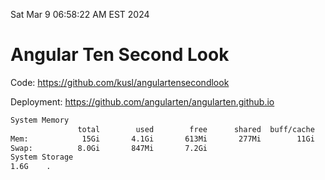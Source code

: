 Sat Mar  9 06:58:22 AM EST 2024

# Angular Ten Second Look

Code: https://github.com/kusl/angulartensecondlook

Deployment: https://github.com/angularten/angularten.github.io

```bash
System Memory
               total        used        free      shared  buff/cache   available
Mem:            15Gi       4.1Gi       613Mi       277Mi        11Gi        11Gi
Swap:          8.0Gi       847Mi       7.2Gi
System Storage
1.6G	.
```
```bash
